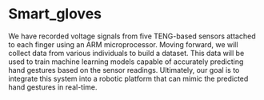 # Smart_gloves
We have recorded voltage signals from five TENG-based sensors attached to each finger using an ARM microprocessor. Moving forward, we will collect data from various individuals to build a dataset. This data will be used to train machine learning models capable of accurately predicting hand gestures based on the sensor readings. Ultimately, our goal is to integrate this system into a robotic platform that can mimic the predicted hand gestures in real-time.
